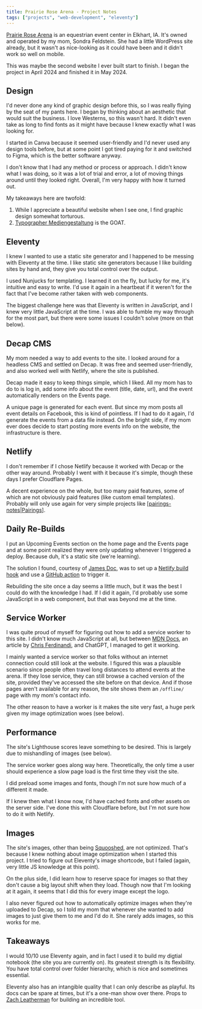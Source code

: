 ```yaml
---
title: Prairie Rose Arena - Project Notes
tags: ["projects", "web-development", "eleventy"]
---
```


[Prairie Rose Arena](https://prairierosearena.com) is an equestrian event center in Elkhart, IA. It's owned and operated by my mom, Sondra Feldstein. She had a little WordPress site already, but it wasn't as nice-looking as it could have been and it didn't work so well on mobile.

This was maybe the second website I ever built start to finish. I began the project in April 2024 and finished it in May 2024.

## Design

I'd never done any kind of graphic design before this, so I was really flying by the seat of my pants here. I began by thinking about an aesthetic that would suit the business. I love Westerns, so this wasn't hard. It didn't even take as long to find fonts as it might have because I knew exactly what I was looking for.

I started in Canva because it seemed user-friendly and I'd never used any design tools before, but at some point I got tired paying for it and switched to Figma, which is the better software anyway.

I don't know that I had any method or process or approach. I didn't know what I was doing, so it was a lot of trial and error, a lot of moving things around until they looked right. Overall, I'm very happy with how it turned out.

My takeaways here are twofold:

1. While I appreciate a beautiful website when I see one, I find graphic design somewhat torturous.
2. [Typographer Mediengestaltung](https://www.1001fonts.com/users/steffmann/) is the GOAT.

## Eleventy

I knew I wanted to use a static site generator and I happened to be messing with Eleventy at the time. I like static site generators because I like building sites by hand and, they give you total control over the output.

I used Nunjucks for templating. I learned it on the fly, but lucky for me, it's intuitive and easy to write. I'd use it again in a heartbeat if it weren't for the fact that I've become rather taken with web components.

The biggest challenge here was that Eleventy is written in JavaScript, and I knew very little JavaScript at the time. I was able to fumble my way through for the most part, but there were some issues I couldn't solve (more on that below).

## Decap CMS

My mom needed a way to add events to the site. I looked around for a headless CMS and settled on Decap. It was free and seemed user-friendly, and also worked well with Netlify, where the site is published.

Decap made it easy to keep things simple, which I liked. All my mom has to do to is log in, add some info about the event (title, date, url), and the event automatically renders on the Events page.

A unique page is generated for each event. But since my mom posts all event details on Facebook, this is kind of pointless. If I had to do it again, I'd generate the events from a data file instead. On the bright side, if my mom ever does decide to start posting more events info on the website, the infrastructure is there.

## Netlify

I don't remember if I chose Netlify because it worked with Decap or the other way around. Probably I went with it because it's simple, though these days I prefer Cloudflare Pages.

A decent experience on the whole, but too many paid features, some of which are not obviously paid features (like custom email templates). Probably will only use again for very simple projects like [[pairings-notes|Pairings]].

## Daily Re-Builds

I put an Upcoming Events section on the home page and the Events page and at some point realized they were only updating whenever I triggered a deploy. Because duh, it's a static site (we're learning).

The solution I found, courtesy of [James Doc](https://jamesdoc.com/blog/2023/11ty-daily-rebuilds/), was to set up a [Netlify build hook](https://docs.netlify.com/configure-builds/build-hooks/) and use a [GitHub action](https://docs.github.com/en/actions) to trigger it.

Rebuilding the site once a day seems a little much, but it was the best I could do with the knowledge I had. If I did it again, I'd probably use some JavaScript in a web component, but that was beyond me at the time.

## Service Worker

I was quite proud of myself for figuring out how to add a service worker to this site. I didn't know much JavaScript at all, but between [MDN Docs](https://github.com/mdn/dom-examples/tree/main/service-worker/simple-service-worker), an article by [Chris Ferdinandi](https://css-tricks.com/add-a-service-worker-to-your-site/), and ChatGPT, I managed to get it working.

I mainly wanted a service worker so that folks without an internet connection could still look at the website. I figured this was a plausible scenario since people often travel long distances to attend events at the arena. If they lose service, they can still browse a cached version of the site, provided they've accessed the site before on that device. And if those pages aren't available for any reason, the site shows them an `/offline/` page with my mom's contact info.

The other reason to have a worker is it makes the site very fast, a huge perk given my image optimization woes (see below).

## Performance

The site's Lighthouse scores leave something to be desired. This is largely due to mishandling of images (see below).

The service worker goes along way here. Theoretically, the only time a user should experience a slow page load is the first time they visit the site.

I did preload some images and fonts, though I'm not sure how much of a different it made.

If I knew then what I know now, I'd have cached fonts and other assets on the server side. I've done this with Cloudflare before, but I'm not sure how to do it with Netlify.

## Images

The site's images, other than being [Squooshed](https://squoosh.app), are not optimized. That's because I knew nothing about image optimization when I started this project. I tried to figure out Eleventy's image shortcode, but I failed (again, very little JS knowledge at this point).

On the plus side, I did learn how to reserve space for images so that they don't cause a big layout shift when they load. Though now that I'm looking at it again, it seems that I did this for every image except the logo.

I also never figured out how to automatically optimize images when they're uploaded to Decap, so I told my mom that whenever she wanted to add images to just give them to me and I'd do it. She rarely adds images, so this works for me.

## Takeaways

I would 10/10 use Eleventy again, and in fact I used it to build my digtial notebook (the site you are currently on). Its greatest strength is its flexibility. You have total control over folder hierarchy, which is nice and sometimes essential.

Eleventy also has an intangible quality that I can only describe as playful. Its docs can be spare at times, but it's a one-man show over there. Props to [Zach Leatherman](https://www.zachleat.com) for building an incredible tool.

[//begin]: # "Autogenerated link references for markdown compatibility"
[pairings-notes|Pairings]: pairings-notes "Pairings - Notes"
[//end]: # "Autogenerated link references"